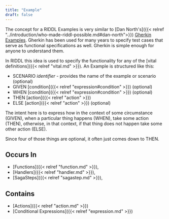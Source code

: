 ```yaml
---
title: "Example"
draft: false
---
```


The concept for a RIDDL Examples is very similar to
[Dan North's]({{< relref "../introduction/who-made-riddl-possible.md#dan-north">}})
[Gherkin Examples](https://cucumber.io/docs/gherkin/). Gherkin has been used 
for many years to specify test cases that serve as functional 
specifications as well. Gherkin is simple enough for anyone to understand 
them.  

In RIDDL this idea is used to specify the functionality for any of the 
[vital definitions]({{< relref "vital.md" >}}). An Example is structured 
like this:
* SCENARIO *identifier* - provides the name of the example or scenario 
  (optional)
* GIVEN [condition]({{< relref "expression#condition" >}}) (optional)
* WHEN [condition]({{< relref "expression#condition" >}}) (optional)
* THEN [action]({{< relref "action" >}})
* ELSE [action]({{< relref "action" >}}) (optional)

The intent here is to express how in the context of some circumstance (GIVEN), 
when a particular thing happens (WHEN), take some action (THEN), otherwise, in
that context, if that thing does not happen take some other action (ELSE). 

Since four of those things are optional, it often just comes down to THEN. 

## Occurs In
* [Functions]({{< relref "function.md" >}}),
* [Handlers]({{< relref "handler.md" >}}),
* [SagaSteps]({{< relref "sagastep.md" >}}),


## Contains
* [Actions]({{< relref "action.md" >}})
* [Conditional Expressions]({{< relref "expression.md" >}})
